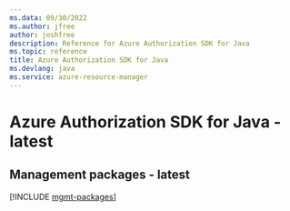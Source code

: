 ```yaml
---
ms.data: 09/30/2022
ms.author: jfree
author: joshfree
description: Reference for Azure Authorization SDK for Java
ms.topic: reference
title: Azure Authorization SDK for Java
ms.devlang: java
ms.service: azure-resource-manager
---
```

# Azure Authorization SDK for Java - latest

## Management packages - latest
[!INCLUDE [mgmt-packages](authorization-mgmt-index.md)]